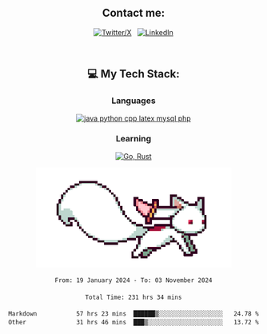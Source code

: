 

<div align="center">

## Contact me:

[![Twitter/X](https://skillicons.dev/icons?i=twitter)](https://twitter.com/erikskopp) &nbsp;
[![LinkedIn](https://skillicons.dev/icons?i=linkedin)](www.linkedin.com/in/erik-skopp) 

<div align="center">
<br>

## 💻 My Tech Stack:

### Languages

[![java python cpp latex mysql php](https://skillicons.dev/icons?i=java,python,cpp,latex,mysql,php)](https://skillicons.dev)

### Learning

[![Go, Rust](https://skillicons.dev/icons?i=go,rust)](https://skillicons.dev)

<center>

<img src="kyubey.gif" alt="Alt-Text" title="" >

</center>


<!--START_SECTION:waka-->

```txt
From: 19 January 2024 - To: 03 November 2024

Total Time: 231 hrs 34 mins

Markdown           57 hrs 23 mins  ██████▒░░░░░░░░░░░░░░░░░░   24.78 %
Other              31 hrs 46 mins  ███▒░░░░░░░░░░░░░░░░░░░░░   13.72 %
```

<!--END_SECTION:waka-->
